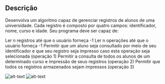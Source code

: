 ## Descrição
Desenvolva um algoritmo capaz de gerenciar registros de alunos de uma universidade. Cada registro é composto por quatro campos: identificador, nome, curso e idade. Seu programa deve ser capaz de:

Ler n registros até que o usuário forneça -1
Ler n operações até que o usuário forneça -1
Permitir que um aluno seja consultado por meio de seu identificador e que seu registro seja impresso caso esta operação seja selecionada (operação 1)
Permitir a consulta de todos os alunos de um determinado curso e impressão de seus registros (operação 2)
Permitir que todos os registros armazenados sejam impressos (operação 3)

![alt-text]( )
![alt-text]()
